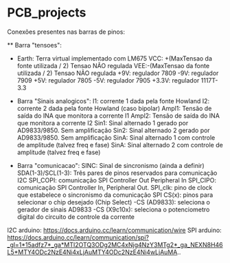 # PCB_projects

Conexões presentes nas barras de pinos:

** Barra "tensoes":
* Earth: Terra virtual implementado com LM675
VCC: +(MaxTensao da fonte utilizada / 2) Tensao NÃO regulada
VEE:-(MaxTensao da fonte utilizada / 2)  Tensao NÃO regulada
+9V: regulador 7809
-9V: regulador 7909
+5V: regulador 7805
-5V: regulador 7905
+3.3V: regulador 1117T-3.3

* Barra "Sinais analogicos":
I1: corrente 1 dada pela fonte Howland
I2: corrente 2 dada pela fonte Howland (caso bipolar)
Ampl1: Tensão de saída do INA que monitora a corrente I1
Ampl2: Tensão de saída do INA que monitora a corrente I2
Sin1: Sinal alternado 1 gerado por AD9833/9850. Sem amplificação
Sin2: Sinal alternado 2 gerado por AD9833/9850. Sem amplificação
SinA: Sinal alternado 1 com controle de amplitude (talvez freq e fase)
SinA: Sinal alternado 2 com controle de amplitude (talvez freq e fase)

* Barra "comunicacao":
SINC: Sinal de sincronismo (ainda a definir)
SDA(1-3)/SCL(1-3): Três pares de pinos reservados para comunicação I2C
SPI_COPI: comunicação SPI Controller Out Peripheral In
SPI_CIPO: comunicação SPI Controller In, Peripheral Out. 
SPI_clk: pino de clock que estabelece o sincronismo da comunicação SPI
CS(x): pinos para selecionar o chip desejado (Chip Select)
		-CS (AD9833): seleciona o gerador de sinais AD9833
		-CS (X9c10x): seleciona o potenciometro digital do circuito de controle da corrente
		
I2C arduino: https://docs.arduino.cc/learn/communication/wire
SPI arduino: https://docs.arduino.cc/learn/communication/spi?_gl=1*15adfz7*_ga*MTI2OTQ3ODg2MC4xNjg4NzY3MTg2*_ga_NEXN8H46L5*MTY4ODc2NzE4Ni4xLjAuMTY4ODc2NzE4Ni4wLjAuMA..

